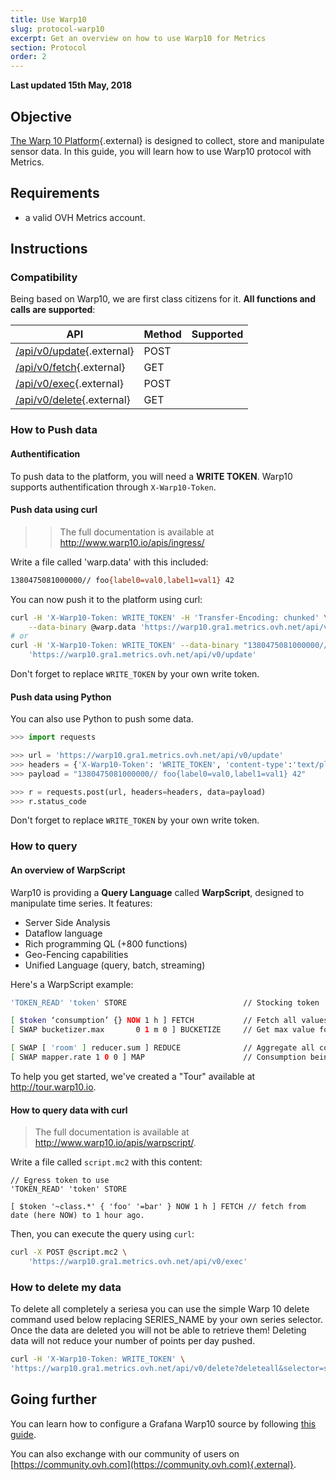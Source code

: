 ```yaml
---
title: Use Warp10
slug: protocol-warp10
excerpt: Get an overview on how to use Warp10 for Metrics
section: Protocol
order: 2
---
```

**Last updated 15th May, 2018**

## Objective

[The Warp 10 Platform](http://www.warp10.io/){.external} is designed to collect, store and manipulate sensor data. In this guide, you will learn how to use Warp10 protocol with Metrics.

## Requirements

- a valid OVH Metrics account.

## Instructions

### Compatibility

Being based on Warp10, we are first class citizens for it. **All functions and calls are supported**:

| API    | Method | Supported |
|--------|--------|-----------|
| [/api/v0/update](http://www.warp10.io/apis/ingress/){.external} | POST   |  <i class="fas fa-check"></i> |
| [/api/v0/fetch](http://www.warp10.io/apis/fetch/){.external} | GET   |  <i class="fas fa-check"></i> |
| [/api/v0/exec](http://www.warp10.io/apis/warpscript/){.external}  | POST   |  <i class="fas fa-check"></i> |
| [/api/v0/delete](http://www.warp10.io/apis/delete/){.external}  | GET   |  <i class="fas fa-check"></i> |


### How to Push data

#### Authentification
To push data to the platform, you will need a **WRITE TOKEN**. Warp10 supports authentification through `X-Warp10-Token`.

#### Push data using curl

> > The full documentation is available at http://www.warp10.io/apis/ingress/

Write a file called 'warp.data' with this included:

```sh
1380475081000000// foo{label0=val0,label1=val1} 42
```

You can now push it to the platform using curl:

```sh
curl -H 'X-Warp10-Token: WRITE_TOKEN' -H 'Transfer-Encoding: chunked' \
    --data-binary @warp.data 'https://warp10.gra1.metrics.ovh.net/api/v0/update'
# or
curl -H 'X-Warp10-Token: WRITE_TOKEN' --data-binary "1380475081000000// foo{label0=val0,label1=val1} 42" \
    'https://warp10.gra1.metrics.ovh.net/api/v0/update'
```

Don't forget to replace `WRITE_TOKEN` by your own write token.

#### Push data using Python

You can also use Python to push some data.

```Python
>>> import requests

>>> url = 'https://warp10.gra1.metrics.ovh.net/api/v0/update'
>>> headers = {'X-Warp10-Token': 'WRITE_TOKEN', 'content-type':'text/plain'}
>>> payload = "1380475081000000// foo{label0=val0,label1=val1} 42"

>>> r = requests.post(url, headers=headers, data=payload)
>>> r.status_code
```

Don't forget to replace `WRITE_TOKEN` by your own write token.

### How to query
#### An overview of WarpScript

Warp10 is providing a **Query Language** called **WarpScript**, designed to manipulate time series. It features:

- Server Side Analysis
- Dataflow language
- Rich programming QL (+800 functions)
- Geo-Fencing capabilities
- Unified Language (query, batch, streaming)

Here's a WarpScript example:

```sh
'TOKEN_READ' 'token' STORE                          // Stocking token

[ $token ‘consumption’ {} NOW 1 h ] FETCH           // Fetch all values from now to 1 hour ago
[ SWAP bucketizer.max       0 1 m 0 ] BUCKETIZE     // Get max value for each minute

[ SWAP [ 'room' ] reducer.sum ] REDUCE              // Aggregate all consumptions by room
[ SWAP mapper.rate 1 0 0 ] MAP                      // Consumption being a counter, compute the rate 
```

To help you get started, we've created a "Tour" available at http://tour.warp10.io.

#### How to query data with curl

> The full documentation is available at http://www.warp10.io/apis/warpscript/.

Write a file called `script.mc2` with this content:

```warpscript
// Egress token to use
'TOKEN_READ' 'token' STORE

[ $token '~class.*' { 'foo' '=bar' } NOW 1 h ] FETCH // fetch from date (here NOW) to 1 hour ago.
```

Then, you can execute the query using `curl`:

```sh
curl -X POST @script.mc2 \
    'https://warp10.gra1.metrics.ovh.net/api/v0/exec'
```

### How to delete my data

To delete all completely a seriesa you can use the simple Warp 10 delete command  used below replacing SERIES_NAME by your own series selector. Once the data are deleted you will not be able to retrieve them! Deleting data will not reduce your number of points per day pushed. 

```sh
curl -H 'X-Warp10-Token: WRITE_TOKEN' \
'https://warp10.gra1.metrics.ovh.net/api/v0/delete?deleteall&selector=sys.cpu.nice\{\}'
```

## Going further

You can learn how to configure a Grafana Warp10 source by following [this guide](../start-grafana).

You can also exchange with our community of users on [https://community.ovh.com](https://community.ovh.com){.external}.